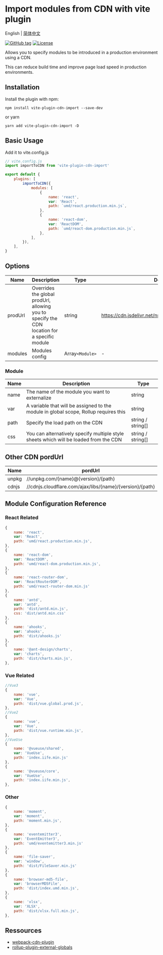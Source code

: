 # Import modules from CDN with vite plugin

English | [简体中文](README.zh-CN.md)

[![GitHub tag](https://img.shields.io/github/tag/MMF-FE/vite-plugin-cdn-import.svg)](https://github.com/MMF-FE/vite-plugin-cdn-import/releases)
[![License](https://img.shields.io/github/license/SafdarJamal/vite-template-react)](https://github.com/MMF-FE/vite-plugin-cdn-import/blob/master/LICENSE)

Allows you to specify modules to be introduced in a production environment using a CDN.

This can reduce build time and improve page load speed in production environments.

## Installation

Install the plugin with npm:

```
npm install vite-plugin-cdn-import --save-dev
```

or yarn

```
yarn add vite-plugin-cdn-import -D
```

## Basic Usage

Add it to vite.config.js

```js
// vite.config.js
import importToCDN from 'vite-plugin-cdn-import'

export default {
    plugins: [
        importToCDN({
            modules: [
                {
                    name: 'react',
                    var: 'React',
                    path: `umd/react.production.min.js`,
                },
                {
                    name: 'react-dom',
                    var: 'ReactDOM',
                    path: `umd/react-dom.production.min.js`,
                },
            ],
        }),
    ],
}
```

## Options

| Name    | Description                                                                                  | Type            | Default                                                |
| ------- | -------------------------------------------------------------------------------------------- | --------------- | ------------------------------------------------------ |
| prodUrl | Overrides the global prodUrl, allowing you to specify the CDN location for a specific module | string          | <https://cdn.jsdelivr.net/npm/{name}@{version}/{path}> |
| modules | Modules config                                                                               | Array`<Module>` | -                                                      |

### Module

| Name | Description                                                                           | Type              |
| ---- | ------------------------------------------------------------------------------------- | ----------------- |
| name | The name of the module you want to externalize                                        | string            |
| var  | A variable that will be assigned to the module in global scope, Rollup requires this  | string            |
| path | Specify the load path on the CDN                                                      | string / string[] |
| css  | You can alternatively specify multiple style sheets which will be loaded from the CDN | string / string[] |

## Other CDN pordUrl

| Name  | pordUrl                                                  |
| ----- | -------------------------------------------------------- |
| unpkg | //unpkg.com/{name}@{version}/{path}                      |
| cdnjs | //cdnjs.cloudflare.com/ajax/libs/{name}/{version}/{path} |

## Module Configuration Reference

### React Related

```js
{
    name: 'react',
    var: 'React',
    path: 'umd/react.production.min.js',
},
{
    name: 'react-dom',
    var: 'ReactDOM',
    path: 'umd/react-dom.production.min.js',
},
{
    name: 'react-router-dom',
    var: 'ReactRouterDOM',
    path: 'umd/react-router-dom.min.js'
},
{
    name: 'antd',
    var: 'antd',
    path: 'dist/antd.min.js',
    css: 'dist/antd.min.css'
},
{
    name: 'ahooks',
    var: 'ahooks',
    path: 'dist/ahooks.js'
},
{
    name: '@ant-design/charts',
    var: 'charts',
    path: 'dist/charts.min.js',
},
```

### Vue Related

```js
//Vue3
{
    name: 'vue',
    var: 'Vue',
    path: 'dist/vue.global.prod.js',
},
//Vue2
{
    name: 'vue',
    var: 'Vue',
    path: 'dist/vue.runtime.min.js',
},
//VueUse
{
    name: '@vueuse/shared',
    var: 'VueUse',
    path: 'index.iife.min.js'
},
{
    name: '@vueuse/core',
    var: 'VueUse',
    path: 'index.iife.min.js',
},
```

### Other

```js
{
    name: 'moment',
    var: 'moment',
    path: 'moment.min.js',
},
{
    name: 'eventemitter3',
    var: 'EventEmitter3',
    path: 'umd/eventemitter3.min.js'
},
{
    name: 'file-saver',
    var: 'window',
    path: 'dist/FileSaver.min.js'
},
{
    name: 'browser-md5-file',
    var: 'browserMD5File',
    path: 'dist/index.umd.min.js',
},
{
    name: 'xlsx',
    var: 'XLSX',
    path: 'dist/xlsx.full.min.js',
},
```

## Ressources

- [webpack-cdn-plugin](https://github.com/shirotech/webpack-cdn-plugin)
- [rollup-plugin-external-globals](https://github.com/eight04/rollup-plugin-external-globals)
